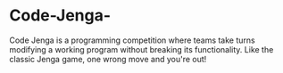 # Code-Jenga-
Code Jenga is a programming competition where teams take turns modifying a working program without breaking its functionality. Like the classic Jenga game, one wrong move and you're out!
